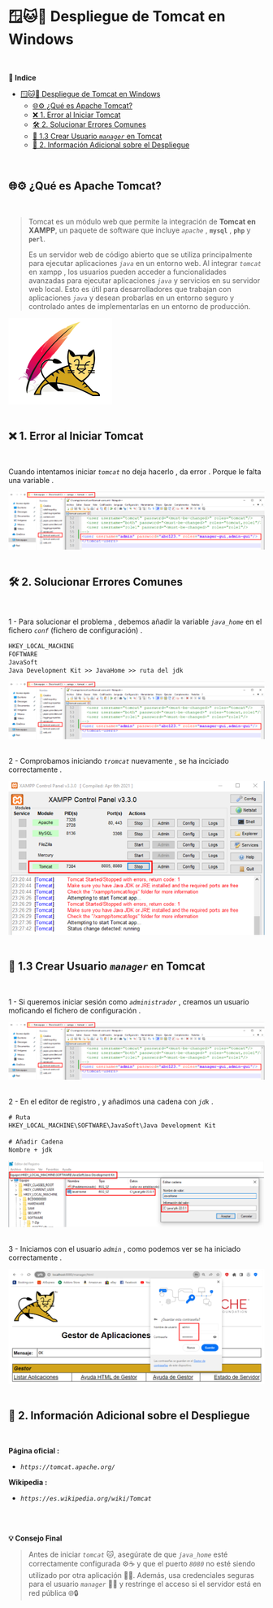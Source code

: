 # 🪟🐱🚀 Despliegue de Tomcat en Windows 
<br>

**📑 Indice**
- [🪟🐱🚀 Despliegue de Tomcat en Windows](#-despliegue-de-tomcat-en-windows)
  - [🌐⚙️ ¿Qué es Apache Tomcat?](#️-qué-es-apache-tomcat)
  - [❌ 1. Error al Iniciar Tomcat](#-1-error-al-iniciar-tomcat)
  - [🛠️ 2. Solucionar Errores Comunes](#️-2-solucionar-errores-comunes)
  - [👤 1.3 Crear Usuario *``manager``* en Tomcat](#-13-crear-usuario-manager-en-tomcat)
  - [📎 2. Información Adicional sobre el Despliegue](#-2-información-adicional-sobre-el-despliegue)

<br>

##  🌐⚙️ ¿Qué es Apache Tomcat?
<br> 

> Tomcat es un módulo web que permite la integración de **Tomcat en XAMPP**, un paquete de software que incluye *``apache``* , **``mysql``** , **``php``** y **``perl``**. 
>
> Es un servidor web de código abierto que se utiliza principalmente para ejecutar aplicaciones *``java``* en un entorno web. Al integrar *``tomcat``* en xampp , los usuarios pueden acceder a funcionalidades avanzadas para ejecutar aplicaciones *``java``* y servicios en su servidor web local. Esto es útil para desarrolladores que trabajan con aplicaciones *``java``* y desean probarlas en un entorno seguro y controlado antes de implementarlas en un entorno de producción.

![Logo Tromcat](./img/despligue_tromcat/logo_tromcat.png)
<br>
<br>


## ❌ 1. Error al Iniciar Tomcat
<br>

Cuando intentamos iniciar *``tomcat``* no deja hacerlo , da error . Porque le falta una variable . 

![Error al Iniciar Tromcat](./img/despligue_tromcat/1_crear_usuarios_tromcat.png)
<br>
<br>


## 🛠️ 2. Solucionar Errores Comunes 
<br>

1 - Para solucionar el problema , debemos añadir la variable *``java_home``* en el fichero *``conf``* (fichero de configuración) .

~~~~~~~~~~~~~~~~~~~~~~~~~~~~~~~~~~~~~~~~~~~~~~~~
HKEY_LOCAL_MACHINE
FOFTWARE
JavaSoft
Java Development Kit >> JavaHome >> ruta del jdk
~~~~~~~~~~~~~~~~~~~~~~~~~~~~~~~~~~~~~~~~~~~~~~~~

![Creción de Directorios](./img/despligue_tromcat/1_crear_usuarios_tromcat.png)
<br>
<br>

2 - Comprobamos iniciando *``tromcat``* nuevamente , se ha inciciado correctamente .

![Tromcat iniciado correctamente](./img/despligue_tromcat/2_variable_java_home.png)
<br>
<br>


## 👤 1.3 Crear Usuario *``manager``* en Tomcat
<br>

1 - Si queremos iniciar sesión como *``administrador``* , creamos un usuario moficando el fichero de configuración . 


![Tromcat crear usuario 1](./img/despligue_tromcat/1_crear_usuarios_tromcat.png)
<br>
<br>


2 - En el editor de registro , y añadimos una cadena  con *``jdk``* .

~~~~
# Ruta 
HKEY_LOCAL_MACHINE\SOFTWARE\JavaSoft\Java Development Kit

# Añadir Cadena
Nombre + jdk
~~~~

![Tromcat crear usuario 2](./img/despligue_tromcat/1_variable_java_home.png)
<br>
<br>


3 - Iniciamos con el usuario *``admin``* , como podemos ver se ha iniciado correctamente .

![Tromcat crear usuario 3](./img/despligue_tromcat/3_crear_usuarios_tromcat.png)
<br>
<br>


## 📎 2. Información Adicional sobre el Despliegue 
<br>

**Página oficial :**
   - *``https://tomcat.apache.org/``*
 
**Wikipedia :**  
   - *``https://es.wikipedia.org/wiki/Tomcat``*

<br>
<br>

**💡 Consejo Final**

> Antes de iniciar *``tomcat``* 🐱, asegúrate de que *``java_home``* esté correctamente configurada ⚙️☕ y que el puerto *``8080``* no esté siendo utilizado por otra aplicación 🚫🔌.
> Además, usa credenciales seguras para el usuario *``manager``* 👤🔐 y restringe el acceso si el servidor está en red pública 🌐🔒